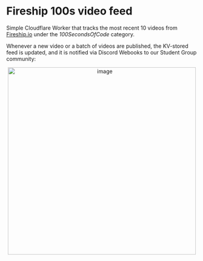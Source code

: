 # Fireship 100s video feed

Simple Cloudflare Worker that tracks the most recent 10 videos from [Fireship.io](https://www.youtube.com/channel/UCsBjURrPoezykLs9EqgamOA) under the _100SecondsOfCode_ category.

Whenever a new video or a batch of videos are published, the KV-stored feed is updated, and it is notified via Discord Webooks to our Student Group community:

<p align="center">
  <img width="496" alt="image" src="https://user-images.githubusercontent.com/4632429/155833697-79a42f67-bc8c-42e9-8932-14486cd4d208.png">
</p>
